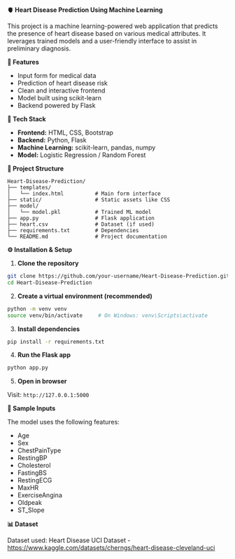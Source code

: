 
**🫀 Heart Disease Prediction Using Machine Learning**

This project is a machine learning-powered web application that predicts the presence of heart disease based on various medical attributes. It leverages trained models and a user-friendly interface to assist in preliminary diagnosis.

**🚀 Features**

- Input form for medical data
- Prediction of heart disease risk
- Clean and interactive frontend
- Model built using scikit-learn
- Backend powered by Flask

**🧰 Tech Stack**

- **Frontend:** HTML, CSS, Bootstrap
- **Backend:** Python, Flask
- **Machine Learning:** scikit-learn, pandas, numpy
- **Model:** Logistic Regression / Random Forest

**📁 Project Structure**

```
Heart-Disease-Prediction/
├── templates/
│   └── index.html          # Main form interface
├── static/                 # Static assets like CSS
├── model/
│   └── model.pkl           # Trained ML model
├── app.py                  # Flask application
├── heart.csv               # Dataset (if used)
├── requirements.txt        # Dependencies
└── README.md               # Project documentation
```

**⚙️ Installation & Setup**

1. **Clone the repository**

```bash
git clone https://github.com/your-username/Heart-Disease-Prediction.git
cd Heart-Disease-Prediction
```

2. **Create a virtual environment (recommended)**

```bash
python -m venv venv
source venv/bin/activate     # On Windows: venv\Scripts\activate
```

3. **Install dependencies**

```bash
pip install -r requirements.txt
```

4. **Run the Flask app**

```bash
python app.py
```

5. **Open in browser**

Visit: `http://127.0.0.1:5000`

**🧪 Sample Inputs**

The model uses the following features:

- Age
- Sex
- ChestPainType
- RestingBP
- Cholesterol
- FastingBS
- RestingECG
- MaxHR
- ExerciseAngina
- Oldpeak
- ST_Slope

**📊 Dataset**

Dataset used: Heart Disease UCI Dataset - https://www.kaggle.com/datasets/cherngs/heart-disease-cleveland-uci

